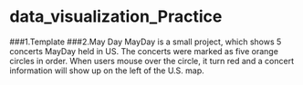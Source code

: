 # data_visualization_Practice
###1.Template
###2.May Day
    MayDay is a small project, which shows 5 concerts MayDay held in US.
    The concerts were marked as five orange circles in order. 
    When users mouse over the circle, it turn red and a concert information will show up on the left of the U.S. map.
